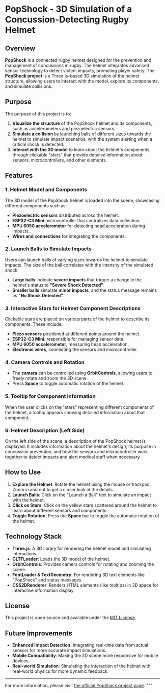 # PopShock - 3D Simulation of a Concussion-Detecting Rugby Helmet

## Overview

**PopShock** is a connected rugby helmet designed for the prevention and management of concussions in rugby. The helmet integrates advanced sensor technology to detect violent impacts, promoting player safety. The **PopShock project** is a Three.js-based 3D simulation of the helmet structure, allowing users to interact with the model, explore its components, and simulate collisions.

## Purpose

The purpose of this project is to:

1. **Visualize the structure** of the PopShock helmet and its components, such as accelerometers and piezoelectric sensors.
2. **Simulate a collision** by launching balls of different sizes towards the helmet to simulate impact scenarios, with the system alerting when a critical shock is detected.
3. **Interact with the 3D model** to learn about the helmet's components, through clickable "stars" that provide detailed information about sensors, microcontrollers, and other elements.

## Features

### 1. Helmet Model and Components
The 3D model of the PopShock helmet is loaded into the scene, showcasing different components such as:
- **Piezoelectric sensors** distributed across the helmet.
- **ESP32-C3 Mini** microcontroller that centralizes data collection.
- **MPU 6050 accelerometer** for detecting head acceleration during impacts.
- **Wires and connections** for integrating the components.

### 2. Launch Balls to Simulate Impacts
Users can launch balls of varying sizes towards the helmet to simulate impacts. The size of the ball correlates with the intensity of the simulated shock:
- **Large balls** indicate **severe impacts** that trigger a change in the helmet's status to **"Severe Shock Detected"**.
- **Smaller balls** simulate **minor impacts**, and the status message remains as **"No Shock Detected"**.

### 3. Interactive Stars for Helmet Component Descriptions
Clickable stars are placed on various parts of the helmet to describe its components. These include:
- **Piezo sensors** positioned at different points around the helmet.
- **ESP32-C3 Mini**, responsible for managing sensor data.
- **MPU 6050 accelerometer**, measuring head acceleration.
- **Electronic wires**, connecting the sensors and microcontroller.

### 4. Camera Controls and Rotation
- The **camera** can be controlled using **OrbitControls**, allowing users to freely rotate and zoom the 3D scene.
- Press **Space** to toggle automatic rotation of the helmet.

### 5. Tooltip for Component Information
When the user clicks on the "stars" representing different components of the helmet, a tooltip appears showing detailed information about that component.

### 6. Helmet Description (Left Side)
On the left side of the scene, a description of the PopShock helmet is displayed. It includes information about the helmet's design, its purpose in concussion prevention, and how the sensors and microcontroller work together to detect impacts and alert medical staff when necessary.

## How to Use

1. **Explore the Helmet**: Rotate the helmet using the mouse or trackpad. Zoom in and out to get a closer look at the details.
2. **Launch Balls**: Click on the "Launch a Ball" text to simulate an impact with the helmet.
3. **Click on Stars**: Click on the yellow stars scattered around the helmet to learn about different sensors and components.
4. **Toggle Rotation**: Press the **Space** bar to toggle the automatic rotation of the helmet.

## Technology Stack

- **Three.js**: A 3D library for rendering the helmet model and simulating interactions.
- **GLTFLoader**: Loads the 3D model of the helmet.
- **OrbitControls**: Provides camera controls for rotating and zooming the scene.
- **FontLoader & TextGeometry**: For rendering 3D text elements like "PopShock" and status messages.
- **CSS2DRenderer**: Renders HTML elements (like tooltips) in 3D space for interactive information display.

## License

This project is open source and available under the [MIT License](LICENSE).

## Future Improvements

- **Enhanced Impact Detection**: Integrating real-time data from actual sensors for more accurate impact simulations.
- **Mobile Compatibility**: Making the 3D scene more responsive for mobile devices.
- **Real-world Simulation**: Simulating the interaction of the helmet with real-world physics for more dynamic feedback.

---

For more information, please visit [the official PopShock project page](https://ift.devinci.fr/).
"""
